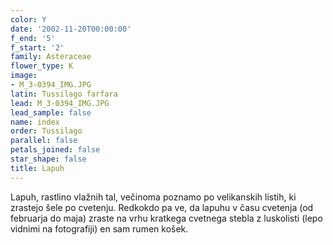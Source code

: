 ```yaml
---
color: Y
date: '2002-11-20T00:00:00'
f_end: '5'
f_start: '2'
family: Asteraceae
flower_type: K
image:
- M_3-0394_IMG.JPG
latin: Tussilago farfara
lead: M_3-0394_IMG.JPG
lead_sample: false
name: index
order: Tussilago
parallel: false
petals_joined: false
star_shape: false
title: Lapuh
---
```

Lapuh, rastlino vlažnih tal, večinoma poznamo po velikanskih listih, ki zrastejo šele po cvetenju. Redkokdo pa ve, da lapuhu v času cvetenja (od februarja do maja) zraste na vrhu kratkega cvetnega stebla z luskolisti (lepo vidnimi na fotografiji) en sam rumen košek.
